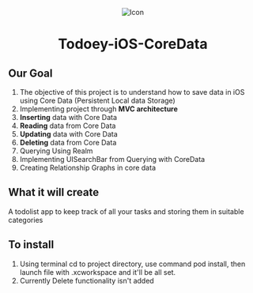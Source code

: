 <p align="center">
  <img src="https://user-images.githubusercontent.com/82581324/180682948-6ddb2bfb-558c-4c3e-9c61-153d079b5ebe.png" alt="Icon"/>
</p>
<H1 align="center">Todoey-iOS-CoreData </H1>

## Our Goal

1. The objective of this project is to understand how to save data in iOS using Core Data (Persistent Local data Storage)
2. Implementing project through <b>MVC architecture</b> 
3. <b>Inserting</b> data with Core Data
4. <b>Reading</b> data from Core Data
5. <b>Updating</b> data with Core Data
6. <b>Deleting</b> data from Core Data
7. Querying Using Realm
8. Implementing UISearchBar from Querying with CoreData
9. Creating Relationship Graphs in core data

## What it will create 

A todolist app to keep track of all your tasks and storing them in suitable categories


## To install 

1. Using terminal cd to project directory, use command pod install, then launch file with .xcworkspace and it'll be all set.
2. Currently Delete functionality isn't added
